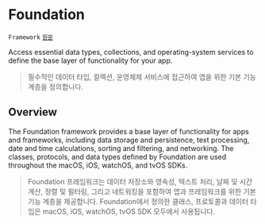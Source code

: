 # Foundation

`Framework` [`원문`](https://developer.apple.com/documentation/foundation)

Access essential data types, collections, and operating-system services to define the base layer of functionality for your app.

> 필수적인 데이터 타입, 컬렉션, 운영체제 서비스에 접근하여 앱을 위한 기본 기능 계층을 정의합니다.

## Overview

The Foundation framework provides a base layer of functionality for apps and frameworks, including data storage and persistence, text processing, date and time calculations, sorting and filtering, and networking. The classes, protocols, and data types defined by Foundation are used throughout the macOS, iOS, watchOS, and tvOS SDKs.

> Foundation 프레임워크는 데이터 저장소와 영속성, 텍스트 처리, 날짜 및 시간 계산, 정렬 및 필터링, 그리고 네트워킹을 포함하여 앱과 프레임워크를 위한 기본 기능 계층을 제공합니다. Foundation에서 정의한 클래스, 프로토콜과 데이터 타입은 macOS, iOS, watchOS, tvOS SDK 모두에서 사용됩니다.
